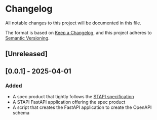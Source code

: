 # Changelog

All notable changes to this project will be documented in this file.

The format is based on [Keep a Changelog](https://keepachangelog.com/en/1.1.0/),
and this project adheres to [Semantic Versioning](https://semver.org/spec/v2.0.0.html).

## [Unreleased]

## [0.0.1] - 2025-04-01

### Added
- A spec product that tightly follows the [STAPI specification](https://github.com/stapi-spec/stapi-spec)
- A STAPI FastAPI application offering the spec product
- A script that creates the FastAPI application to create the OpenAPI schema
